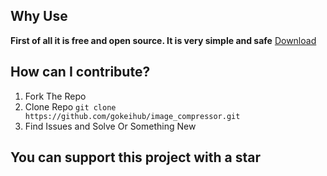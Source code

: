 ## Why Use

**First of all it is free and open source. It is very simple and safe**
[Download](https://github.com/gokeihub/image_compressor/releases)

## How can I contribute?

 1. Fork The Repo
 2. Clone Repo `git clone https://github.com/gokeihub/image_compressor.git`
 3. Find Issues and Solve Or Something New
 

## You can support this project with a star
